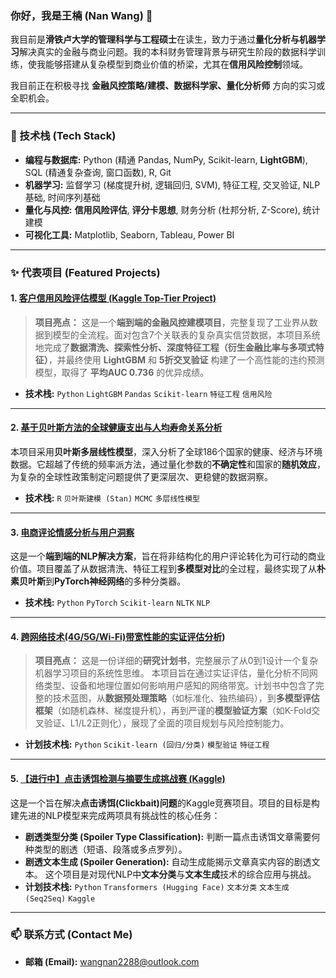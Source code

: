 ### 你好，我是王楠 (Nan Wang) 👋

我目前是**滑铁卢大学的管理科学与工程硕士**在读生，致力于通过**量化分析与机器学习**解决真实的金融与商业问题。我的本科财务管理背景与研究生阶段的数据科学训练，使我能够搭建从复杂模型到商业价值的桥梁，尤其在**信用风险控制**领域。

我目前正在积极寻找 **金融风控策略/建模、数据科学家、量化分析师** 方向的实习或全职机会。

---

### 🔧 技术栈 (Tech Stack)

* **编程与数据库:** Python (精通 Pandas, NumPy, Scikit-learn, **LightGBM**), SQL (精通复杂查询, 窗口函数), R, Git
* **机器学习:** 监督学习 (梯度提升树, 逻辑回归, SVM), 特征工程, 交叉验证, NLP基础, 时间序列基础
* **量化与风控:** **信用风险评估**, **评分卡思想**, 财务分析 (杜邦分析, Z-Score), 统计建模
* **可视化工具:** Matplotlib, Seaborn, Tableau, Power BI

---

### ✨ 代表项目 (Featured Projects)

#### 1. [客户信用风险评估模型 (Kaggle Top-Tier Project)](https://github.com/nan2288/Credit-Risk-Prediction-Project)
> **项目亮点：** 这是一个**端到端的金融风控建模项目**，完整复现了工业界从数据到模型的全流程。面对包含7个关联表的复杂真实信贷数据，本项目系统地完成了**数据清洗、探索性分析、深度特征工程（衍生金融比率与多项式特征）**，并最终使用 **LightGBM** 和 **5折交叉验证** 构建了一个高性能的违约预测模型，取得了 **平均AUC 0.736** 的优异成绩。
* **技术栈:** `Python` `LightGBM` `Pandas` `Scikit-learn` `特征工程` `信用风险`

---

#### 2. [基于贝叶斯方法的全球健康支出与人均寿命关系分析](https://github.com/nan2288/Global-Life-Expectancy-Analysis)
本项目采用**贝叶斯多层线性模型**，深入分析了全球186个国家的健康、经济与环境数据。它超越了传统的频率派方法，通过量化参数的**不确定性**和国家的**随机效应**，为复杂的全球性政策制定问题提供了更深层次、更稳健的数据洞察。
* **技术栈:** `R` `贝叶斯建模 (Stan)` `MCMC` `多层线性模型`

---

#### 3. [电商评论情感分析与用户洞察](https://github.com/nan2288/Amazon-Review-NLP-Sentiment-Analysis)
这是一个**端到端的NLP解决方案**，旨在将非结构化的用户评论转化为可行动的商业价值。项目覆盖了从数据清洗、特征工程到**多模型对比**的全过程，最终实现了从**朴素贝叶斯**到**PyTorch神经网络**的多种分类器。
* **技术栈:** `Python` `PyTorch` `Scikit-learn` `NLTK` `NLP`

---

#### 4. [跨网络技术(4G/5G/Wi-Fi)带宽性能的实证评估分析](https://github.com/nan2288/Mobile-Bandwidth-Performance-Evaluation))
> **项目亮点：** 这是一份详细的**研究计划书**，完整展示了从0到1设计一个复杂机器学习项目的系统性思维。
本项目旨在通过实证评估，量化分析不同网络类型、设备和地理位置如何影响用户感知的网络带宽。计划书中包含了完整的技术蓝图，从**数据预处理策略**（如标准化、独热编码），到**多模型评估框架**（如随机森林、梯度提升机），再到严谨的**模型验证方案**（如K-Fold交叉验证、L1/L2正则化），展现了全面的项目规划与风险控制能力。
* **计划技术栈:** `Python` `Scikit-learn (回归/分类)` `模型验证` `特征工程`

---

#### 5. [【进行中】点击诱饵检测与摘要生成挑战赛 (Kaggle)](https://github.com/MSE-641-NLP/default-project-milestone-n96wang)
这是一个旨在解决**点击诱饵(Clickbait)问题**的Kaggle竞赛项目。项目的目标是构建先进的NLP模型来完成两项具有挑战性的核心任务：
* **剧透类型分类 (Spoiler Type Classification):** 判断一篇点击诱饵文章需要何种类型的剧透（短语、段落或多点罗列）。
* **剧透文本生成 (Spoiler Generation):** 自动生成能揭示文章真实内容的剧透文本。
这个项目是对现代NLP中**文本分类**与**文本生成**技术的综合应用与挑战。
* **计划技术栈:** `Python` `Transformers (Hugging Face)` `文本分类` `文本生成 (Seq2Seq)` `Kaggle`

---

### 📫 联系方式 (Contact Me)

* **邮箱 (Email):** wangnan2288@outlook.com
